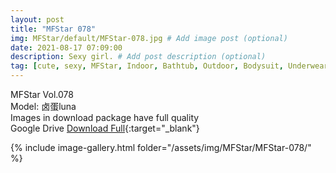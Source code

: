 ```yaml
---
layout: post
title: "MFStar 078"
img: MFStar/default/MFStar-078.jpg # Add image post (optional)
date: 2021-08-17 07:09:00
description: Sexy girl. # Add post description (optional)
tag: [cute, sexy, MFStar, Indoor, Bathtub, Outdoor, Bodysuit, Underwear, Cosplay, Big Tits, Tattoo, CHINAGIRLS]
---
```

MFStar Vol.078  
Model: 卤蛋luna  
Images in download package have full quality                    
Google Drive [Download Full](https://ouo.io/Hdd5esA){:target="_blank"}

{% include image-gallery.html folder="/assets/img/MFStar/MFStar-078/" %}
